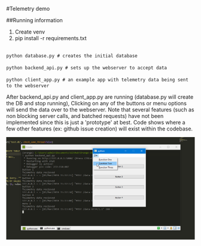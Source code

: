 #Telemetry demo

##Running information

1. Create venv
2. pip install -r requirements.txt

```

python database.py # creates the initial database

python backend_api.py # sets up the webserver to accept data

python client_app.py # an example app with telemetry data being sent to the webserver

```

After backend_api.py and client_app.py are running (database.py will create the DB and stop running), Clicking on any of the buttons or menu options will send the data over to the webserver. Note that several features (such as non blocking server calls, and batched requests) have not been implemented since this is just a 'prototype' at best. Code shows where a few other features (ex: github issue creation) will exist within the codebase.

![Running Demo Screenshot](/telemetry.png)
